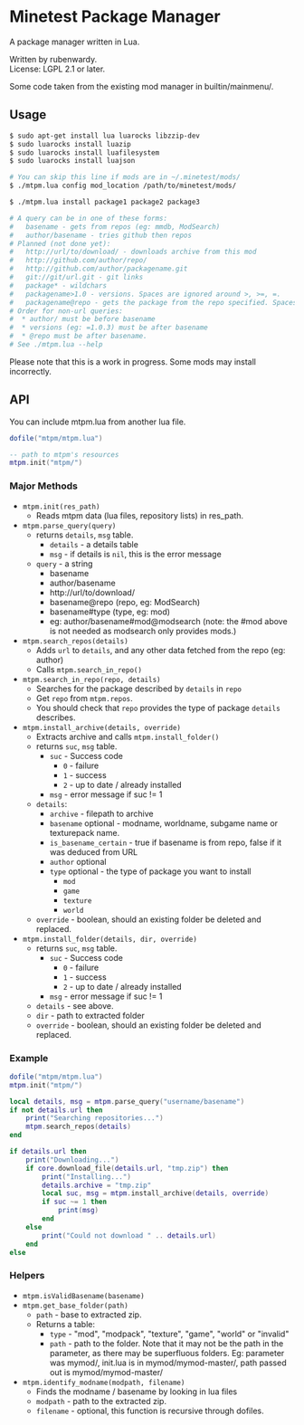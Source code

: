 # Minetest Package Manager

A package manager written in Lua.

Written by rubenwardy.  
License: LGPL 2.1 or later.

Some code taken from the existing mod manager in builtin/mainmenu/.

## Usage

```Bash
$ sudo apt-get install lua luarocks libzzip-dev
$ sudo luarocks install luazip
$ sudo luarocks install luafilesystem
$ sudo luarocks install luajson

# You can skip this line if mods are in ~/.minetest/mods/
$ ./mtpm.lua config mod_location /path/to/minetest/mods/

$ ./mtpm.lua install package1 package2 package3

# A query can be in one of these forms:
#	basename - gets from repos (eg: mmdb, ModSearch)
#	author/basename - tries github then repos
# Planned (not done yet):
#	http://url/to/download/ - downloads archive from this mod
#	http://github.com/author/repo/
#	http://github.com/author/packagename.git
#	git://git/url.git - git links
#	package* - wildchars
#	packagename>1.0 - versions. Spaces are ignored around >, >=, =.
#	packagename@repo - gets the package from the repo specified. Spaces are ignored around @
# Order for non-url queries:
#  * author/ must be before basename
#  * versions (eg: =1.0.3) must be after basename
#  * @repo must be after basename.
# See ./mtpm.lua --help
```

Please note that this is a work in progress.
Some mods may install incorrectly.

## API

You can include mtpm.lua from another lua file.

```lua
dofile("mtpm/mtpm.lua")

-- path to mtpm's resources
mtpm.init("mtpm/")
```

### Major Methods

* `mtpm.init(res_path)`
	* Reads mtpm data (lua files, repository lists) in res_path.
* `mtpm.parse_query(query)`
	* returns `details`, `msg` table.
		* `details` - a details table
		* `msg` - if details is `nil`, this is the error message
	* `query` - a string
		* basename
		* author/basename
		* http://url/to/download/
		* basename@repo (repo, eg: ModSearch)
		* basename#type (type, eg: mod)
		* eg: author/basename#mod@modsearch
		   (note: the #mod above is not needed as modsearch only provides mods.)
* `mtpm.search_repos(details)`
	* Adds `url` to `details`, and any other data fetched from the repo (eg: author)
	* Calls `mtpm.search_in_repo()`
* `mtpm.search_in_repo(repo, details)`
	* Searches for the package described by `details` in `repo`
	* Get `repo` from `mtpm.repos`.
	* You should check that `repo` provides the type of package `details` describes.
* `mtpm.install_archive(details, override)`
	* Extracts archive and calls `mtpm.install_folder()`
	* returns `suc`, `msg` table.
		* `suc` - Success code
			* `0` - failure
			* `1` - success
			* `2` - up to date / already installed
		* `msg` - error message if suc != 1
	* `details`:
		* `archive` - filepath to archive
		* `basename` optional - modname, worldname, subgame name or texturepack name.
		* `is_basename_certain` - true if basename is from repo, false if it was deduced from URL
		* `author` optional
		* `type` optional - the type of package you want to install
			* `mod`
			* `game`
			* `texture`
			* `world`
	* `override` - boolean, should an existing folder be deleted and replaced.
* `mtpm.install_folder(details, dir, override)`
	* returns `suc`, `msg` table.
		* `suc` - Success code
			* `0` - failure
			* `1` - success
			* `2` - up to date / already installed
		* `msg` - error message if suc != 1
	* `details` - see above.
	* `dir` - path to extracted folder
	* `override` - boolean, should an existing folder be deleted and replaced.

### Example

```lua
dofile("mtpm/mtpm.lua")
mtpm.init("mtpm/")

local details, msg = mtpm.parse_query("username/basename")
if not details.url then
	print("Searching repositories...")
	mtpm.search_repos(details)
end

if details.url then
	print("Downloading...")
	if core.download_file(details.url, "tmp.zip") then
		print("Installing...")
		details.archive = "tmp.zip"
		local suc, msg = mtpm.install_archive(details, override)
		if suc ~= 1 then
			print(msg)
		end
	else
		print("Could not download " .. details.url)
	end
else
```

### Helpers

* `mtpm.isValidBasename(basename)`
* `mtpm.get_base_folder(path)`
	* `path` - base to extracted zip.
	* Returns a table:
		* `type` - "mod", "modpack", "texture", "game", "world" or "invalid"
		* `path` - path to the folder. Note that it may not be the path in the parameter,
		           as there may be superfluous folders.
		           Eg: parameter was mymod/, init.lua is in mymod/mymod-master/, path passed out is mymod/mymod-master/
* `mtpm.identify_modname(modpath, filename)`
	* Finds the modname / basename by looking in lua files
	* `modpath` - path to the extracted zip.
	* `filename` - optional, this function is recursive through dofiles.
